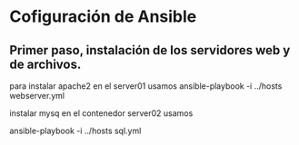 # Cofiguración de Ansible

## Primer paso, instalación de los servidores web y de archivos.

para instalar apache2 en el server01 usamos 
 ansible-playbook -i ../hosts webserver.yml
 
 instalar mysq en el contenedor server02 usamos 
 
 ansible-playbook -i ../hosts sql.yml
